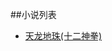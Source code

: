 ##小说列表


- [天龙地珠(十二神拳)](https://github.com/xiaominghe2014/spider_book/blob/master/book/天龙地珠(十二神拳)/README.md.md)